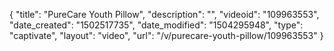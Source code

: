 {
    "title": "PureCare Youth Pillow",
    "description": "",
    "videoid": "109963553",
    "date_created": "1502517735",
    "date_modified": "1504295948",
    "type": "captivate",
    "layout": "video",
    "url": "\/v\/purecare-youth-pillow\/109963553"
}
